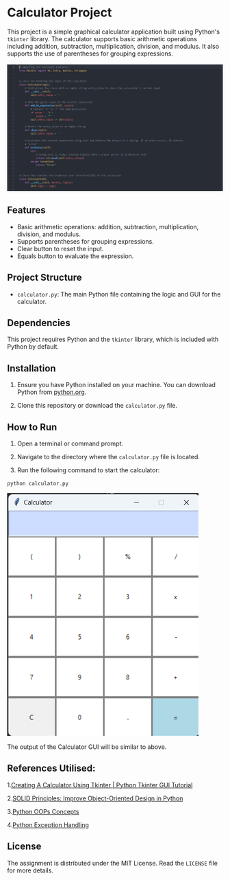 # Calculator Project

This project is a simple graphical calculator application built using Python's `tkinter` library. The calculator supports basic arithmetic operations including addition, subtraction, multiplication, division, and modulus. It also supports the use of parentheses for grouping expressions.
<br>
<br>
<img src="images\Screenshot of Code.png" alt="Screenshot of Code">
<br>

## Features

- Basic arithmetic operations: addition, subtraction, multiplication, division, and modulus.
- Supports parentheses for grouping expressions.
- Clear button to reset the input.
- Equals button to evaluate the expression.

## Project Structure

- `calculator.py`: The main Python file containing the logic and GUI for the calculator.

## Dependencies

This project requires Python and the `tkinter` library, which is included with Python by default.

## Installation

1. Ensure you have Python installed on your machine. You can download Python from [python.org](https://www.python.org/).

2. Clone this repository or download the `calculator.py` file.

## How to Run

1. Open a terminal or command prompt.

2. Navigate to the directory where the `calculator.py` file is located.

3. Run the following command to start the calculator:

```sh
python calculator.py
```

<img src="images\Screenshot of Calculator GUI.png" alt="Screenshot of the Calculator GUI(Final Output)">

The output of the Calculator GUI will be similar to above.

## References Utilised:

1.[Creating A Calculator Using Tkinter | Python Tkinter GUI Tutorial](https://youtu.be/6CZB6VTy3Hg?si=iWi3jFZXS_nZ7aTl)

2.[SOLID Principles: Improve Object-Oriented Design in Python](https://realpython.com/solid-principles-python/)

3.[Python OOPs Concepts](https://www.geeksforgeeks.org/python-oops-concepts/)

4.[Python Exception Handling](https://www.geeksforgeeks.org/python-exception-handling/)

## License

The assignment is distributed under the MIT License. Read the `LICENSE` file for more details.
